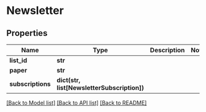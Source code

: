 # Newsletter

## Properties
Name | Type | Description | Notes
------------ | ------------- | ------------- | -------------
**list_id** | **str** |  | 
**paper** | **str** |  | 
**subscriptions** | **dict(str, list[NewsletterSubscription])** |  | 

[[Back to Model list]](../README.md#documentation-for-models) [[Back to API list]](../README.md#documentation-for-api-endpoints) [[Back to README]](../README.md)


